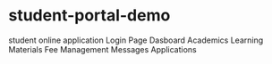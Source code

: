 # student-portal-demo
student online application
Login Page
Dasboard
Academics
Learning Materials
Fee Management
Messages
Applications
